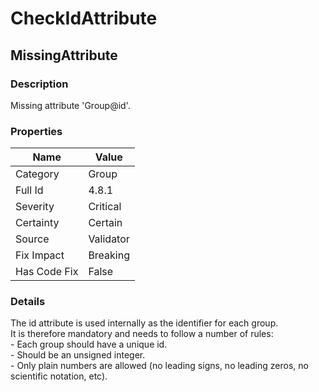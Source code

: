 ﻿---  
uid: Validator_4_8_1  
---

# CheckIdAttribute

## MissingAttribute

### Description

Missing attribute 'Group@id'.

### Properties

| Name         | Value     |
| ------------ | --------- |
| Category     | Group     |
| Full Id      | 4.8.1     |
| Severity     | Critical  |
| Certainty    | Certain   |
| Source       | Validator |
| Fix Impact   | Breaking  |
| Has Code Fix | False     |

### Details

The id attribute is used internally as the identifier for each group.  
It is therefore mandatory and needs to follow a number of rules:  
\- Each group should have a unique id.  
\- Should be an unsigned integer.  
\- Only plain numbers are allowed (no leading signs, no leading zeros, no scientific notation, etc).

